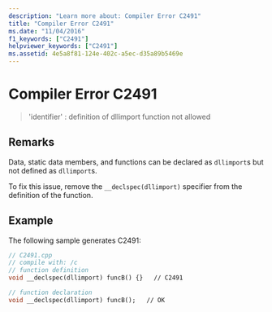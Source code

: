 ```yaml
---
description: "Learn more about: Compiler Error C2491"
title: "Compiler Error C2491"
ms.date: "11/04/2016"
f1_keywords: ["C2491"]
helpviewer_keywords: ["C2491"]
ms.assetid: 4e5a8f81-124e-402c-a5ec-d35a89b5469e
---
```

# Compiler Error C2491

> 'identifier' : definition of dllimport function not allowed

## Remarks

Data, static data members, and functions can be declared as `dllimport`s but not defined as `dllimport`s.

To fix this issue, remove the `__declspec(dllimport)` specifier from the definition of the function.

## Example

The following sample generates C2491:

```cpp
// C2491.cpp
// compile with: /c
// function definition
void __declspec(dllimport) funcB() {}   // C2491

// function declaration
void __declspec(dllimport) funcB();   // OK
```
